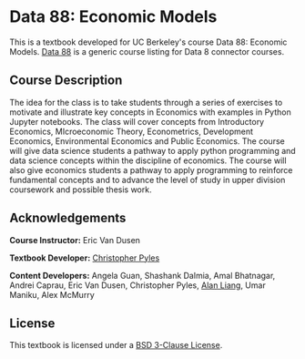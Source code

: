 # Data 88: Economic Models

This is a textbook developed for UC Berkeley's course Data 88: Economic Models. [Data 88](https://d8a-88.github.io) is a generic course listing for Data 8 connector courses.

## Course Description

The idea for the class is to take students through a series of exercises to motivate and illustrate key concepts in Economics with examples in Python Jupyter notebooks. The class will cover concepts from Introductory Economics, MIcroeconomic Theory, Econometrics, Development Economics, Environmental Economics and Public Economics. The course will give data science students a pathway to apply python programming and data science concepts within the discipline of economics. The course will also give economics students a pathway to apply programming to reinforce fundamental concepts and to advance the level of study in upper division coursework and possible thesis work.

## Acknowledgements

**Course Instructor:** Eric Van Dusen

**Textbook Developer:** [Christopher Pyles](https://chrispyles.io)

**Content Developers:** Angela Guan, Shashank Dalmia, Amal Bhatnagar, Andrei Caprau, Eric Van Dusen, Christopher Pyles, [Alan Liang](http://alanliang.me/), Umar Maniku, Alex McMurry

## License

This textbook is licensed under a [BSD 3-Clause License](https://github.com/d8a-88/econ-models-textbook/blob/master/LICENSE).


 
